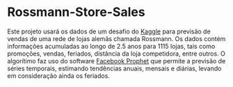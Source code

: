 # Rossmann-Store-Sales

Este projeto usará os dados de um desafio do [Kaggle](https://www.kaggle.com/competitions/rossmann-store-sales/code) para previsão de vendas de uma rede de lojas alemãs chamada Rossmann. Os dados contém informações acumuladas ao longo de 2.5 anos para 1115 lojas, tais como promoções, vendas, feriados, distância da loja competidora, entre outros. O algorítimo faz uso do software [Facebook Prophet](https://facebook.github.io/prophet/) que permite a previsão de séries temporais, estimando tendências anuais, mensais e diárias, levando em consideração ainda os feriados.
